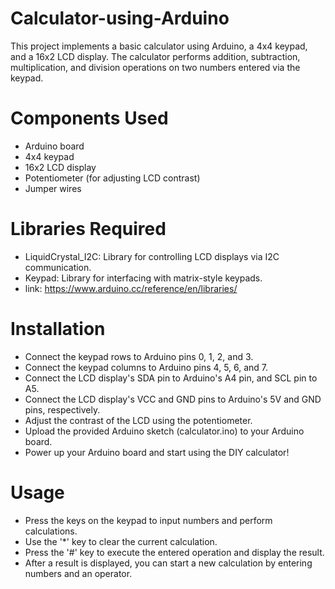 # Calculator-using-Arduino
This project implements a basic calculator using Arduino, a 4x4 keypad, and a 16x2 LCD display. The calculator performs addition, subtraction, multiplication, and division operations on two numbers entered via the keypad.

# Components Used

* Arduino board                                                                                                           
* 4x4 keypad
* 16x2 LCD display
* Potentiometer (for adjusting LCD contrast)
* Jumper wires

# Libraries Required

* LiquidCrystal_I2C: Library for controlling LCD displays via I2C communication.
* Keypad: Library for interfacing with matrix-style keypads.
* link: https://www.arduino.cc/reference/en/libraries/

# Installation

* Connect the keypad rows to Arduino pins 0, 1, 2, and 3.
* Connect the keypad columns to Arduino pins 4, 5, 6, and 7.
* Connect the LCD display's SDA pin to Arduino's A4 pin, and SCL pin to A5.
* Connect the LCD display's VCC and GND pins to Arduino's 5V and GND pins, respectively.
* Adjust the contrast of the LCD using the potentiometer.
* Upload the provided Arduino sketch (calculator.ino) to your Arduino board.
* Power up your Arduino board and start using the DIY calculator!

# Usage

* Press the keys on the keypad to input numbers and perform calculations.
* Use the '*' key to clear the current calculation.
* Press the '#' key to execute the entered operation and display the result.
* After a result is displayed, you can start a new calculation by entering numbers and an operator.
